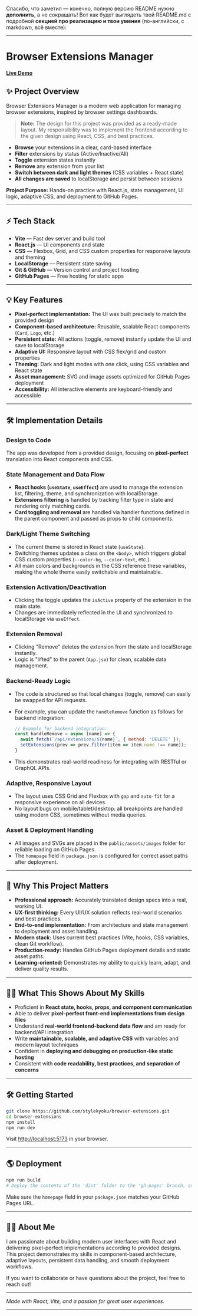 Спасибо, что заметил — конечно, полную версию README нужно **дополнить**, а не сокращать!
Вот как будет выглядеть твой README.md с подробной **секцией про реализацию и твои умения** (по-английски, с markdown, всё вместе):

---

# Browser Extensions Manager

[**Live Demo**](https://stylekyoku.github.io/browser-extensions/)

## ✨ Project Overview

Browser Extensions Manager is a modern web application for managing browser extensions, inspired by browser settings dashboards.

> **Note:** The design for this project was provided as a ready-made layout.
> My responsibility was to implement the frontend according to the given design using React, CSS, and best practices.

* **Browse** your extensions in a clear, card-based interface
* **Filter** extensions by status (Active/Inactive/All)
* **Toggle** extension states instantly
* **Remove** any extension from your list
* **Switch between dark and light themes** (CSS variables + React state)
* **All changes are saved** to localStorage and persist between sessions

**Project Purpose:**
Hands-on practice with React.js, state management, UI logic, adaptive CSS, and deployment to GitHub Pages.

---

## ⚡ Tech Stack

* **Vite** — Fast dev server and build tool
* **React.js** — UI components and state
* **CSS** — Flexbox, Grid, and CSS custom properties for responsive layouts and theming
* **LocalStorage** — Persistent state saving
* **Git & GitHub** — Version control and project hosting
* **GitHub Pages** — Free hosting for static apps

---

## 💡 Key Features

* **Pixel-perfect implementation:** The UI was built precisely to match the provided design
* **Component-based architecture:** Reusable, scalable React components (`Card`, `Logo`, etc.)
* **Persistent state:** All actions (toggle, remove) instantly update the UI and save to localStorage
* **Adaptive UI:** Responsive layout with CSS flex/grid and custom properties
* **Theming:** Dark and light modes with one click, using CSS variables and React state
* **Asset management:** SVG and image assets optimized for GitHub Pages deployment
* **Accessibility:** All interactive elements are keyboard-friendly and accessible

---

## 🛠️ Implementation Details

### Design to Code

The app was developed from a provided design, focusing on **pixel-perfect** translation into React components and CSS.

### State Management and Data Flow

* **React hooks (`useState`, `useEffect`)** are used to manage the extension list, filtering, theme, and synchronization with localStorage.
* **Extensions filtering** is handled by tracking filter type in state and rendering only matching cards.
* **Card toggling and removal** are handled via handler functions defined in the parent component and passed as props to child components.

### Dark/Light Theme Switching

* The current theme is stored in React state (`useState`).
* Switching themes updates a class on the `<body>`, which triggers global CSS custom properties (`--color-bg`, `--color-text`, etc.).
* All main colors and backgrounds in the CSS reference these variables, making the whole theme easily switchable and maintainable.

### Extension Activation/Deactivation

* Clicking the toggle updates the `isActive` property of the extension in the main state.
* Changes are immediately reflected in the UI and synchronized to localStorage via `useEffect`.

### Extension Removal

* Clicking "Remove" deletes the extension from the state and localStorage instantly.
* Logic is "lifted" to the parent (`App.jsx`) for clean, scalable data management.

### Backend-Ready Logic

* The code is structured so that local changes (toggle, remove) can easily be swapped for API requests.
* For example, you can update the `handleRemove` function as follows for backend integration:

  ```js
  // Example for backend integration:
  const handleRemove = async (name) => {
    await fetch(`/api/extensions/${name}`, { method: 'DELETE' });
    setExtensions(prev => prev.filter(item => item.name !== name));
  }
  ```
* This demonstrates real-world readiness for integrating with RESTful or GraphQL APIs.

### Adaptive, Responsive Layout

* The layout uses CSS Grid and Flexbox with `gap` and `auto-fit` for a responsive experience on all devices.
* No layout bugs on mobile/tablet/desktop: all breakpoints are handled using modern CSS, sometimes without media queries.

### Asset & Deployment Handling

* All images and SVGs are placed in the `public/assets/images` folder for reliable loading on GitHub Pages.
* The `homepage` field in `package.json` is configured for correct asset paths after deployment.

---

## 🚀 Why This Project Matters

* **Professional approach:** Accurately translated design specs into a real, working UI.
* **UX-first thinking:** Every UI/UX solution reflects real-world scenarios and best practices.
* **End-to-end implementation:** From architecture and state management to deployment and asset handling.
* **Modern stack:** Uses current best practices (Vite, hooks, CSS variables, clean Git workflow).
* **Production-ready:** Handles GitHub Pages deployment details and static asset paths.
* **Learning-oriented:** Demonstrates my ability to quickly learn, adapt, and deliver quality results.

---

## 🧑‍💻 What This Shows About My Skills

* Proficient in **React state, hooks, props, and component communication**
* Able to deliver **pixel-perfect front-end implementations from design files**
* Understand **real-world frontend-backend data flow** and am ready for backend/API integration
* Write **maintainable, scalable, and adaptive CSS** with variables and modern layout techniques
* Confident in **deploying and debugging on production-like static hosting**
* Consistent with **code readability, best practices, and separation of concerns**

---

## 🛠️ Getting Started

```bash
git clone https://github.com/stylekyoku/browser-extensions.git
cd browser-extensions
npm install
npm run dev
```

Visit [http://localhost:5173](http://localhost:5173) in your browser.

---

## 🌎 Deployment

```bash
npm run build
# Deploy the contents of the 'dist' folder to the 'gh-pages' branch, or use a GH Pages deploy tool
```

Make sure the `homepage` field in your `package.json` matches your GitHub Pages URL.

---

## 👨‍💻 About Me

I am passionate about building modern user interfaces with React and delivering pixel-perfect implementations according to provided designs.
This project demonstrates my skills in component-based architecture, adaptive layouts, persistent data handling, and smooth deployment workflows.

If you want to collaborate or have questions about the project, feel free to reach out!

---

*Made with React, Vite, and a passion for great user experiences.*

---